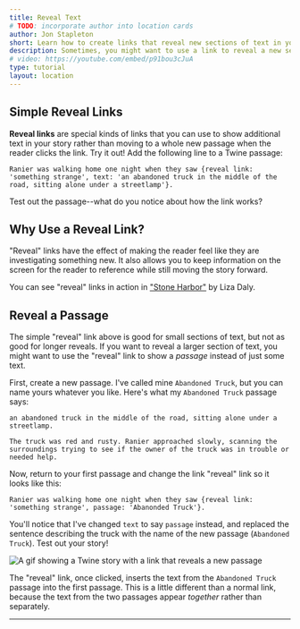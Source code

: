 ```yaml
---
title: Reveal Text
# TODO: incorporate author into location cards
author: Jon Stapleton
short: Learn how to create links that reveal new sections of text in your Twine passages.
description: Sometimes, you might want to use a link to reveal a new section of a passage instead of transitioning to a new part of your story. "Reveal" links do exactly that--they allow you to use a link to reveal more information to the reader in the current passage. This tutorial covers how to create "reveal" links and section in your Twine story.
# video: https://youtube.com/embed/p91bou3cJuA
type: tutorial
layout: location
---
```


## Simple Reveal Links

**Reveal links** are special kinds of links that you can use to show additional text in your story rather than moving to a whole new passage when the reader clicks the link. Try it out! Add the following line to a Twine passage:

```
Ranier was walking home one night when they saw {reveal link: 'something strange', text: 'an abandoned truck in the middle of the road, sitting alone under a streetlamp'}.
```

Test out the passage--what do you notice about how the link works?

## Why Use a Reveal Link?

"Reveal" links have the effect of making the reader feel like they are investigating something new. It also allows you to keep information on the screen for the reader to reference while still moving the story forward.

You can see "reveal" links in action in ["Stone Harbor"](https://stoneharborgame.com/) by Liza Daly.

## Reveal a Passage

The simple "reveal" link above is good for small sections of text, but not as good for longer reveals. If you want to reveal a larger section of text, you might want to use the "reveal" link to show a *passage* instead of just some text.

First, create a new passage. I've called mine `Abandoned Truck`, but you can name yours whatever you like. Here's what my `Abandoned Truck` passage says:

```
an abandoned truck in the middle of the road, sitting alone under a streetlamp.

The truck was red and rusty. Ranier approached slowly, scanning the surroundings trying to see if the owner of the truck was in trouble or needed help.
```

Now, return to your first passage and change the link "reveal" link so it looks like this:

```
Ranier was walking home one night when they saw {reveal link: 'something strange', passage: 'Abanonded Truck'}.
```

You'll notice that I've changed `text` to say `passage` instead, and replaced the sentence describing the truck with the name of the new passage (`Abandoned Truck`). Test out your story!

![A gif showing a Twine story with a link that reveals a new passage](/reveal-passage.gif)

The "reveal" link, once clicked, inserts the text from the `Abandoned Truck` passage into the first passage. This is a little different than a normal link, because the text from the two passages appear *together* rather than separately.

---